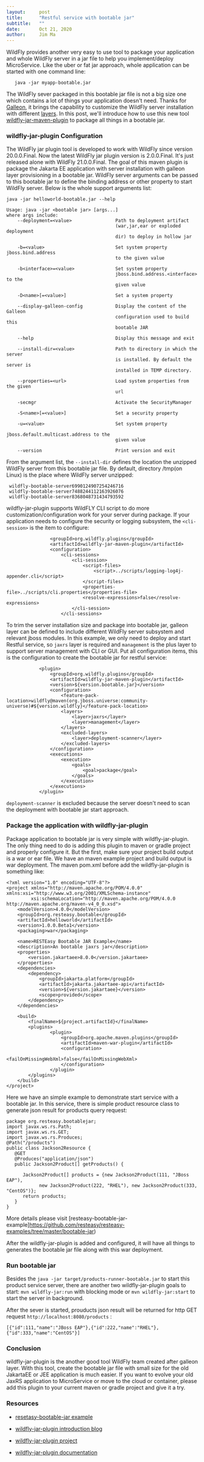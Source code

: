 ```yaml
---
layout:     post
title:      "Restful service with bootable jar"
subtitle:   ""
date:       Oct 21, 2020
author:     Jim Ma
---
```


WildFly provides another very easy to use tool to package your application and whole WildFly server in a jar file to help you implement/deploy MicroService. Like the uber or fat jar approach, whole application can be started with one command line:
```
   java -jar myapp-bootable.jar
```
The WildFly sever packaged in this bootable jar file is not a big size one which contains a lot of things your application doesn't need. Thanks for [Galleon](https://docs.wildfly.org/galleon/), it brings the capability to customize the WildFly server installation with different [layers](https://docs.wildfly.org/20/Admin_Guide.html#defined-galleon-layers). In this post, we'll introduce how to use this new tool [wildfly-jar-maven-plugin](https://github.com/wildfly-extras/wildfly-jar-maven-plugin) to package all things in a bootable jar.

### wildfly-jar-plugin Configuration

The WildFly jar plugin tool is developed to work with WildFly since version 20.0.0.Final. Now the latest WildFly jar plugin version is 2.0.0.Final. It's just released alone with WildFly 21.0.0.Final. The goal of this maven plugin is package the Jakarta EE application with server installation with galleon layer provisioning in a bootable jar. WildFly server arguments can be passed to this bootable jar to define the binding address or other property to start WildFly server. Below is the whole support arguments list:
```
java -jar helloworld-bootable.jar --help

Usage: java -jar <bootable jar> [args...]
where args include:
    --deployment=<value>                Path to deployment artifact 
                                        (war,jar,ear or exploded deployment 
                                        dir) to deploy in hollow jar

    -b=<value>                          Set system property jboss.bind.address 
                                        to the given value

    -b<interface>=<value>               Set system property 
                                        jboss.bind.address.<interface> to the 
                                        given value

    -D<name>[=<value>]                  Set a system property

    --display-galleon-config            Display the content of the Galleon 
                                        configuration used to build this 
                                        bootable JAR

    --help                              Display this message and exit

    --install-dir=<value>               Path to directory in which the server 
                                        is installed. By default the server is 
                                        installed in TEMP directory.

    --properties=<url>                  Load system properties from the given 
                                        url

    -secmgr                             Activate the SecurityManager

    -S<name>[=<value>]                  Set a security property

    -u=<value>                          Set system property 
                                        jboss.default.multicast.address to the 
                                        given value

    --version                           Print version and exit
```
From the argument list, the ```--install-dir``` defines the location the unzipped WildFly server from this bootable jar file. By default, directory /tmp(on Linux) is the place where WildFly server unzipped:
```
 wildfly-bootable-server6990124907254246716
 wildfly-bootable-server7488244112163926076
 wildfly-bootable-server8368048731434793592
```

wildfly-jar-plugin supports WildFLY CLI script to do more customization/configuration work for your server during package. If your application needs to configure the security or logging subsystem, the ```<cli-session>``` is the item to configure:
```
                <groupId>org.wildfly.plugins</groupId>
                <artifactId>wildfly-jar-maven-plugin</artifactId>
                <configuration>
                    <cli-sessions>
                        <cli-session>
                            <script-files>
                                <script>../scripts/logging-log4j-appender.cli</script>
                            </script-files>
                            <properties-file>../scripts/cli.properties</properties-file>
                            <resolve-expressions>false</resolve-expressions>
                        </cli-session>
                    </cli-sessions>
``` 

To trim the server installation size and package into bootable jar, galleon layer can be defined to include different WildFly server subsystem and relevant jboss modules. In this example, we only need to deploy and start Restful service, so ```jaxrs``` layer is required and ```management``` is the plus layer to support server management with CLI or GUI. Put all configuration items, this is the configuration to create the bootable jar for restful service:
```
            <plugin>
                <groupId>org.wildfly.plugins</groupId>
                <artifactId>wildfly-jar-maven-plugin</artifactId>
                <version>${version.bootable.jar}</version>
                <configuration>
                    <feature-pack-location>wildfly@maven(org.jboss.universe:community-universe)#${version.wildfly}</feature-pack-location>
                    <layers>
                        <layer>jaxrs</layer>
                        <layer>management</layer>
                    </layers>
                    <excluded-layers>
                        <layer>deployment-scanner</layer>
                    </excluded-layers>
                </configuration>
                <executions>
                    <execution>
                        <goals>
                            <goal>package</goal>
                        </goals>
                    </execution>
                </executions>
            </plugin>
```
```deployment-scanner``` is excluded because the server doesn't need to scan the deployment with bootable jar start approach.  

### Package the application with wildfly-jar-plugin

Package application to bootable jar is very simple with wildfly-jar-plugin. The only thing need to do is adding this plugin to maven or gradle project and properly configure it. But the first, make sure your project build output is a war or ear file. We have an maven example project and build output is war deployment. 
The maven pom.xml before add the wildfly-jar-plugin is something like:
```
<?xml version="1.0" encoding="UTF-8"?>
<project xmlns="http://maven.apache.org/POM/4.0.0" xmlns:xsi="http://www.w3.org/2001/XMLSchema-instance"
         xsi:schemaLocation="http://maven.apache.org/POM/4.0.0 http://maven.apache.org/maven-v4_0_0.xsd">
    <modelVersion>4.0.0</modelVersion>
    <groupId>org.resteasy.bootable</groupId>
    <artifactId>helloworld</artifactId>
    <version>1.0.0.Beta1</version>
    <packaging>war</packaging>

    <name>RESTEasy Bootable JAR Example</name>
    <description>An bootable jaxrs jar</description>
    <properties>
        <version.jakartaee>8.0.0</version.jakartaee>
    </properties>
    <dependencies>
        <dependency>
            <groupId>jakarta.platform</groupId>
            <artifactId>jakarta.jakartaee-api</artifactId>
            <version>${version.jakartaee}</version>
            <scope>provided</scope>
        </dependency>
    </dependencies>

    <build>
        <finalName>${project.artifactId}</finalName>
        <plugins>
                <plugin>
                    <groupId>org.apache.maven.plugins</groupId>
                    <artifactId>maven-war-plugin</artifactId>
                    <configuration>
                        <failOnMissingWebXml>false</failOnMissingWebXml>
                    </configuration>
                </plugin>
        </plugins>
    </build>
</project>
```
Here we have an simple example to demonstrate start service with a bootable jar. In this service, there is simple product resource class to generate json result for products query request:
```
package org.resteasy.bootablejar;
import javax.ws.rs.Path;
import javax.ws.rs.GET;
import javax.ws.rs.Produces;
@Path("/products")
public class Jackson2Resource {
   @GET
   @Produces("application/json")
   public Jackson2Product[] getProducts() {

      Jackson2Product[] products = {new Jackson2Product(111, "JBoss EAP"),
            new Jackson2Product(222, "RHEL"), new Jackson2Product(333, "CentOS")};
      return products;
   }
}
```
More details please visit [resteasy-bootable-jar-example]https://github.com/resteasy/resteasy-examples/tree/master/bootable-jar)

After the wildfly-jar-plugin is added and configured, it will have all things to generates the bootable jar file along with this war deployment. 

### Run bootable jar

Besides the ```java -jar target/products-runner-bootable.jar``` to start this product service server,  there are another two wildfly-jar-plugin goals to start: 
```mvn wildfly-jar:run``` with blocking mode or  ```mvn wildfly-jar:start``` to start the server in background.

After the sever is started, prouducts json result will be returned for http GET request ```http://localhost:8080/products``` :

```
[{"id":111,"name":"JBoss EAP"},{"id":222,"name":"RHEL"},{"id":333,"name":"CentOS"}]
```
### Conclusion

wildfly-jar-plugin is the another good tool WildFly team created after galleon layer. With this tool, create the bootable jar file with small size for the old JakartaEE or JEE application is much easier. If you want to evolve your old JaxRS application to MicroService or move to the cloud or container, please add this plugin to your current maven or gradle project and give it a try.

### Resources

* [resetasy-bootable-jar example](https://github.com/resteasy/resteasy-examples/tree/master/bootable-jar)

* [wildfly-jar-plugin introduction blog](https://www.wildfly.org/news/2020/06/18/Bootable-jar-Wildfly-20/)

* [wildfly-jar-plugin project](https://github.com/wildfly-extras/wildfly-jar-maven-plugin)

* [wildfly-jar-plugin documentation](https://github.com/wildfly-extras/wildfly-jar-maven-plugin/releases/download/2.0.0.Alpha4/index.html)

















